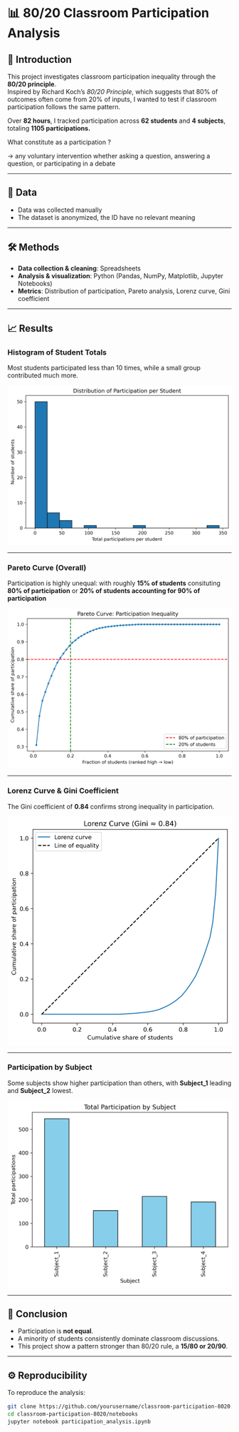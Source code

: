 # 📊 80/20 Classroom Participation Analysis  

## 📌 Introduction  
This project investigates classroom participation inequality through the **80/20 principle**.  
Inspired by Richard Koch’s *80/20 Principle*, which suggests that 80% of outcomes often come from 20% of inputs, I wanted to test if classroom participation follows the same pattern.  

Over **82 hours**, I tracked participation across **62 students** and **4 subjects**, totaling **1105 participations.**

What constitute as a participation ?

-> any voluntary intervention whether asking a question, answering a question, or participating in a debate

---

## 📂 Data  
- Data was collected manually  
- The dataset is anonymized, the ID have no relevant meaning

---

## 🛠️ Methods  
- **Data collection & cleaning**: Spreadsheets
- **Analysis & visualization**: Python (Pandas, NumPy, Matplotlib, Jupyter Notebooks)  
- **Metrics**: Distribution of participation, Pareto analysis, Lorenz curve, Gini coefficient  

---

## 📈 Results  

### Histogram of Student Totals  
Most students participated less than 10 times, while a small group contributed much more.  

![Histogram](graphs/histogram_student_totals.png)  

---

### Pareto Curve (Overall)  
Participation is highly unequal: with roughly **15% of students** consituting **80% of participation**  or **20% of students accounting for 90% of participation**

![Pareto](graphs/pareto_curve.png)  

---

### Lorenz Curve & Gini Coefficient  
The Gini coefficient of **0.84** confirms strong inequality in participation.  

![Lorenz](graphs/lorenz_curve.png)  

---

### Participation by Subject  
Some subjects show higher participation than others, with **Subject_1** leading and **Subject_2** lowest.  

![Bar Chart](graphs/total_by_subject.png)  

---

## 📝 Conclusion  
- Participation is **not equal**.  
- A minority of students consistently dominate classroom discussions.  
- This project show a pattern stronger than 80/20 rule, a **15/80 or 20/90**.  

---

## ⚙️ Reproducibility  
To reproduce the analysis:  

```bash
git clone https://github.com/yourusername/classroom-participation-8020.git
cd classroom-participation-8020/notebooks
jupyter notebook participation_analysis.ipynb
